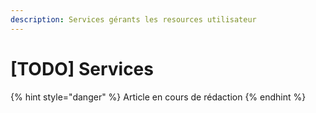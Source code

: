 ```yaml
---
description: Services gérants les resources utilisateur
---
```


# \[TODO\] Services



{% hint style="danger" %}
Article en cours de rédaction
{% endhint %}

